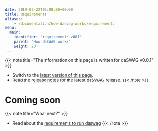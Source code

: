 ```yaml
---
date: 2019-02-22T09:00:00+00:00
title: Requirements
aliases:
    - /documentation/how-daswag-works/requirements
menu:
  main:
    identifier: "requirements-v001"
    parent: "How daSWAG works"
    weight: 20
---
```


{{< note title="The information on this page is written for daSWAG v0.0.1" >}}

* Switch to the [latest version of this page](/documentation/how-daswag-works/requirements).
* Read the [release notes](/documentation/release-notes/latest) for the latest daSWAG release.
{{< /note >}}

# Coming soon


{{< note title="What next?" >}}
* Read about the [requirements to run daswag](/documentation/how-daswag-works/v0.0.1/technology-stack)
{{< /note >}}
